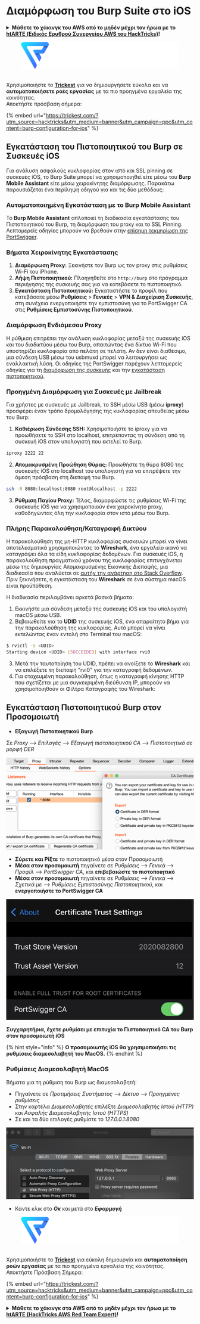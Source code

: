 # Διαμόρφωση του Burp Suite στο iOS

<details>

<summary><strong>Μάθετε το χάκινγκ του AWS από το μηδέν μέχρι τον ήρωα με το</strong> <a href="https://training.hacktricks.xyz/courses/arte"><strong>htARTE (Ειδικός Ερυθρού Συνεργείου AWS του HackTricks)</strong></a><strong>!</strong></summary>

Άλλοι τρόποι υποστήριξης του HackTricks:

* Αν θέλετε να δείτε την **εταιρεία σας διαφημισμένη στο HackTricks** ή να **κατεβάσετε το HackTricks σε μορφή PDF** ελέγξτε τα [**ΣΧΕΔΙΑ ΣΥΝΔΡΟΜΗΣ**](https://github.com/sponsors/carlospolop)!
* Αποκτήστε το [**επίσημο PEASS & HackTricks swag**](https://peass.creator-spring.com)
* Ανακαλύψτε [**την Οικογένεια PEASS**](https://opensea.io/collection/the-peass-family), τη συλλογή μας από αποκλειστικά [**NFTs**](https://opensea.io/collection/the-peass-family)
* **Εγγραφείτε** στην 💬 [**ομάδα Discord**](https://discord.gg/hRep4RUj7f) ή στην [**ομάδα τηλεγραφήματος**](https://t.me/peass) ή **ακολουθήστε** μας στο **Twitter** 🐦 [**@carlospolopm**](https://twitter.com/hacktricks\_live)**.**
* **Μοιραστείτε τα χάκινγκ κόλπα σας υποβάλλοντας PRs** στα [**HackTricks**](https://github.com/carlospolop/hacktricks) και [**HackTricks Cloud**](https://github.com/carlospolop/hacktricks-cloud) αποθετήρια του github.

</details>

<figure><img src="../../.gitbook/assets/image (48).png" alt=""><figcaption></figcaption></figure>

\
Χρησιμοποιήστε το [**Trickest**](https://trickest.com/?utm_source=hacktricks&utm_medium=text&utm_campaign=ppc&utm_term=trickest&utm_content=burp-configuration-for-ios) για να δημιουργήσετε εύκολα και να **αυτοματοποιήσετε ροές εργασίας** με τα πιο προηγμένα εργαλεία της κοινότητας.\
Αποκτήστε πρόσβαση σήμερα:

{% embed url="https://trickest.com/?utm_source=hacktricks&utm_medium=banner&utm_campaign=ppc&utm_content=burp-configuration-for-ios" %}

## Εγκατάσταση του Πιστοποιητικού του Burp σε Συσκευές iOS

Για ανάλυση ασφαλούς κυκλοφορίας στον ιστό και SSL pinning σε συσκευές iOS, το Burp Suite μπορεί να χρησιμοποιηθεί είτε μέσω του **Burp Mobile Assistant** είτε μέσω χειροκίνητης διαμόρφωσης. Παρακάτω παρουσιάζεται ένα περίληψη οδηγού για και τις δύο μεθόδους:

### Αυτοματοποιημένη Εγκατάσταση με το Burp Mobile Assistant

Το **Burp Mobile Assistant** απλοποιεί τη διαδικασία εγκατάστασης του Πιστοποιητικού του Burp, τη διαμόρφωση του proxy και το SSL Pinning. Λεπτομερείς οδηγίες μπορούν να βρεθούν στην [επίσημη τεκμηρίωση της PortSwigger](https://portswigger.net/burp/documentation/desktop/tools/mobile-assistant/installing).

### Βήματα Χειροκίνητης Εγκατάστασης

1. **Διαμόρφωση Proxy:** Ξεκινήστε τον Burp ως τον proxy στις ρυθμίσεις Wi-Fi του iPhone.
2. **Λήψη Πιστοποιητικού:** Πλοηγηθείτε στο `http://burp` στο πρόγραμμα περιήγησης της συσκευής σας για να κατεβάσετε το πιστοποιητικό.
3. **Εγκατάσταση Πιστοποιητικού:** Εγκαταστήστε το προφίλ που κατεβάσατε μέσω **Ρυθμίσεις** > **Γενικές** > **VPN & Διαχείριση Συσκευής**, στη συνέχεια ενεργοποιήστε την εμπιστοσύνη για το PortSwigger CA στις **Ρυθμίσεις Εμπιστοσύνης Πιστοποιητικού**.

### Διαμόρφωση Ενδιάμεσου Proxy

Η ρύθμιση επιτρέπει την ανάλυση κυκλοφορίας μεταξύ της συσκευής iOS και του διαδικτύου μέσω του Burp, απαιτώντας ένα δίκτυο Wi-Fi που υποστηρίζει κυκλοφορία από πελάτη σε πελάτη. Αν δεν είναι διαθέσιμο, μια σύνδεση USB μέσω του usbmuxd μπορεί να λειτουργήσει ως εναλλακτική λύση. Οι οδηγίες της PortSwigger παρέχουν λεπτομερείς οδηγίες για τη [διαμόρφωση της συσκευής](https://support.portswigger.net/customer/portal/articles/1841108-configuring-an-ios-device-to-work-with-burp) και την [εγκατάσταση πιστοποιητικού](https://support.portswigger.net/customer/portal/articles/1841109-installing-burp-s-ca-certificate-in-an-ios-device).

### Προηγμένη Διαμόρφωση για Συσκευές με Jailbreak

Για χρήστες με συσκευές με Jailbreak, το SSH μέσω USB (μέσω **iproxy**) προσφέρει έναν τρόπο δρομολόγησης της κυκλοφορίας απευθείας μέσω του Burp:

1.  **Καθιέρωση Σύνδεσης SSH:** Χρησιμοποιήστε το iproxy για να προωθήσετε το SSH στο localhost, επιτρέποντας τη σύνδεση από τη συσκευή iOS στον υπολογιστή που εκτελεί το Burp.

```bash
iproxy 2222 22
```
2.  **Απομακρυσμένη Προώθηση Θύρας:** Προωθήστε τη θύρα 8080 της συσκευής iOS στο localhost του υπολογιστή για να επιτρέψετε την άμεση πρόσβαση στη διεπαφή του Burp.

```bash
ssh -R 8080:localhost:8080 root@localhost -p 2222
```
3. **Ρύθμιση Παγίου Proxy:** Τέλος, διαμορφώστε τις ρυθμίσεις Wi-Fi της συσκευής iOS για να χρησιμοποιούν ένα χειροκίνητο proxy, καθοδηγώντας όλη την κυκλοφορία στον ιστό μέσω του Burp.

### Πλήρης Παρακολούθηση/Καταγραφή Δικτύου

Η παρακολούθηση της μη-HTTP κυκλοφορίας συσκευών μπορεί να γίνει αποτελεσματικά χρησιμοποιώντας το **Wireshark**, ένα εργαλείο ικανό να καταγράψει όλα τα είδη κυκλοφορίας δεδομένων. Για συσκευές iOS, η παρακολούθηση πραγματικού χρόνου της κυκλοφορίας επιτυγχάνεται μέσω της δημιουργίας Απομακρυσμένης Εικονικής Διεπαφής, μια διαδικασία που αναλύεται σε [αυτήν την ανάρτηση στο Stack Overflow](https://stackoverflow.com/questions/9555403/capturing-mobile-phone-traffic-on-wireshark/33175819#33175819). Πριν ξεκινήσετε, η εγκατάσταση του **Wireshark** σε ένα σύστημα macOS είναι προϋπόθεση.

Η διαδικασία περιλαμβάνει αρκετά βασικά βήματα:

1. Εκκινήστε μια σύνδεση μεταξύ της συσκευής iOS και του υπολογιστή macOS μέσω USB.
2. Βεβαιωθείτε για το **UDID** της συσκευής iOS, ένα απαραίτητο βήμα για την παρακολούθηση της κυκλοφορίας. Αυτό μπορεί να γίνει εκτελώντας έναν εντολή στο Terminal του macOS:
```bash
$ rvictl -s <UDID>
Starting device <UDID> [SUCCEEDED] with interface rvi0
```
3. Μετά την ταυτοποίηση του UDID, πρέπει να ανοίξετε το **Wireshark** και να επιλέξετε τη διεπαφή "rvi0" για την καταγραφή δεδομένων.
4. Για στοχευμένη παρακολούθηση, όπως η καταγραφή κίνησης HTTP που σχετίζεται με μια συγκεκριμένη διεύθυνση IP, μπορούν να χρησιμοποιηθούν οι Φίλτρα Καταγραφής του Wireshark:

## Εγκατάσταση Πιστοποιητικού Burp στον Προσομοιωτή

* **Εξαγωγή Πιστοποιητικού Burp**

Σε _Proxy_ --> _Επιλογές_ --> _Εξαγωγή πιστοποιητικού CA_ --> _Πιστοποιητικό σε μορφή DER_

![](<../../.gitbook/assets/image (534).png>)

* **Σύρετε και Ρίξτε** το πιστοποιητικό μέσα στον Προσομοιωτή
* **Μέσα στον προσομοιωτή** πηγαίνετε σε _Ρυθμίσεις_ --> _Γενικά_ --> _Προφίλ_ --> _PortSwigger CA_, και **επιβεβαιώστε το πιστοποιητικό**
* **Μέσα στον προσομοιωτή** πηγαίνετε σε _Ρυθμίσεις_ --> _Γενικά_ --> _Σχετικά με_ --> _Ρυθμίσεις Εμπιστοσύνης Πιστοποιητικού_, και **ενεργοποιήστε το PortSwigger CA**

![](<../../.gitbook/assets/image (1048).png>)

**Συγχαρητήρια, έχετε ρυθμίσει με επιτυχία το Πιστοποιητικό CA του Burp στον προσομοιωτή iOS**

{% hint style="info" %}
**Ο προσομοιωτής iOS θα χρησιμοποιήσει τις ρυθμίσεις διαμεσολαβητή του MacOS.**
{% endhint %}

### Ρυθμίσεις Διαμεσολαβητή MacOS

Βήματα για τη ρύθμιση του Burp ως διαμεσολαβητή:

* Πηγαίνετε σε _Προτιμήσεις Συστήματος_ --> _Δίκτυο_ --> _Προηγμένες ρυθμίσεις_
* Στην καρτέλα _Διαμεσολαβητές_ επιλέξτε _Διαμεσολαβητής Ιστού (HTTP)_ και _Ασφαλής Διαμεσολαβητής Ιστού (HTTPS)_
* Σε και τα δύο επιλογές ρυθμίστε το _127.0.0.1:8080_

![](<../../.gitbook/assets/image (431).png>)

* Κάντε κλικ στο _**Οκ**_ και μετά στο _**Εφαρμογή**_

<figure><img src="../../.gitbook/assets/image (48).png" alt=""><figcaption></figcaption></figure>

\
Χρησιμοποιήστε το [**Trickest**](https://trickest.com/?utm_source=hacktricks&utm_medium=text&utm_campaign=ppc&utm_term=trickest&utm_content=burp-configuration-for-ios) για εύκολη δημιουργία και **αυτοματοποίηση ροών εργασίας** με τα πιο προηγμένα εργαλεία της κοινότητας.\
Αποκτήστε Πρόσβαση Σήμερα:

{% embed url="https://trickest.com/?utm_source=hacktricks&utm_medium=banner&utm_campaign=ppc&utm_content=burp-configuration-for-ios" %}

<details>

<summary><strong>Μάθετε το χάκινγκ στο AWS από το μηδέν μέχρι τον ήρωα με το</strong> <a href="https://training.hacktricks.xyz/courses/arte"><strong>htARTE (HackTricks AWS Red Team Expert)</strong></a><strong>!</strong></summary>

Άλλοι τρόποι υποστήριξης του HackTricks:

* Αν θέλετε να δείτε την **εταιρεία σας διαφημισμένη στο HackTricks** ή να **κατεβάσετε το HackTricks σε μορφή PDF** ελέγξτε τα [**ΣΧΕΔΙΑ ΣΥΝΔΡΟΜΗΣ**](https://github.com/sponsors/carlospolop)!
* Αποκτήστε το [**επίσημο PEASS & HackTricks swag**](https://peass.creator-spring.com)
* Ανακαλύψτε [**την Οικογένεια PEASS**](https://opensea.io/collection/the-peass-family), τη συλλογή μας από αποκλειστικά [**NFTs**](https://opensea.io/collection/the-peass-family)
* **Εγγραφείτε** στην 💬 [**ομάδα Discord**](https://discord.gg/hRep4RUj7f) ή στην [**ομάδα τηλεγραφήματος**](https://t.me/peass) ή **ακολουθήστε** μας στο **Twitter** 🐦 [**@carlospolopm**](https://twitter.com/hacktricks\_live)**.**
* **Μοιραστείτε τα χάκινγκ κόλπα σας υποβάλλοντας PRs στα** [**HackTricks**](https://github.com/carlospolop/hacktricks) και [**HackTricks Cloud**](https://github.com/carlospolop/hacktricks-cloud) αποθετήρια του github.

</details>
